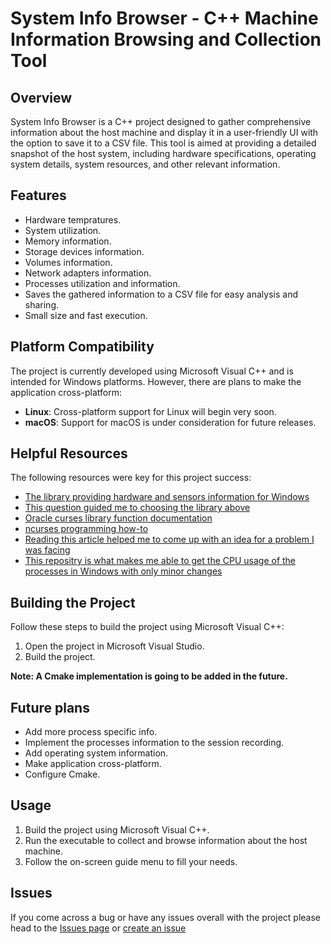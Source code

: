 # System Info Browser - C++ Machine Information Browsing and Collection Tool

## Overview

System Info Browser is a C++ project designed to gather comprehensive information about the host machine and display it in a user-friendly UI with the option to save it to a CSV file. This tool is aimed at providing a detailed snapshot of the host system, including hardware specifications, operating system details, system resources, and other relevant information.

## Features

- Hardware tempratures.
- System utilization.
- Memory information.
- Storage devices information.
- Volumes information.
- Network adapters information.
- Processes utilization and information.
- Saves the gathered information to a CSV file for easy analysis and sharing.
- Small size and fast execution.

## Platform Compatibility

The project is currently developed using Microsoft Visual C++ and is intended for Windows platforms. However, there are plans to make the application cross-platform:

- **Linux**: Cross-platform support for Linux will begin very soon.
- **macOS**: Support for macOS is under consideration for future releases.

## Helpful Resources

The following resources were key for this project success:

- [The library providing hardware and sensors information for Windows](https://github.com/openhardwaremonitor/openhardwaremonitor)
- [This question guided me to choosing the library above](https://stackoverflow.com/questions/23314886/get-cpu-temperature)
- [Oracle curses library function documentation](https://docs.oracle.com/cd/E36784_01/html/E36880/makehtml-id-6.html)
- [ncurses programming how-to](https://tldp.org/HOWTO/NCURSES-Programming-HOWTO/index.html)
- [Reading this article helped me to come up with an idea for a problem I was facing](https://stackoverflow.com/questions/29370377/scrolling-in-c-with-ncurses-pad)
- [This repositry is what makes me able to get the CPU usage of the processes in Windows with only minor changes](https://github.com/vikyd/cpu_usage)

## Building the Project

Follow these steps to build the project using Microsoft Visual C++:

1. Open the project in Microsoft Visual Studio.
2. Build the project.

**Note: A Cmake implementation is going to be added in the future.**

## Future plans

- Add more process specific info.
- Implement the processes information to the session recording.
- Add operating system information.
- Make application cross-platform.
- Configure Cmake.

## Usage

1. Build the project using Microsoft Visual C++.
2. Run the executable to collect and browse information about the host machine.
3. Follow the on-screen guide menu to fill your needs.

## Issues

If you come across a bug or have any issues overall with the project please head to the [Issues page](https://github.com/Amremad719/System-Info-Browser/issues) or [create an issue](https://github.com/Amremad719/System-Info-Browser/issues/new)
